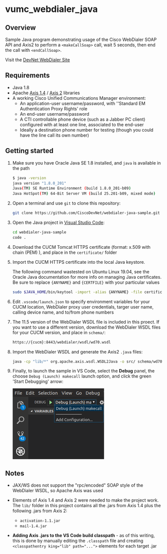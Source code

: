 # vumc_webdialer_java
## Overview

Sample Java program demonstrating usage of the Cisco WebDialer SOAP API and Axis2 to perform a `<makeCallSoap>` call, wait 5 seconds, then end the call with `<endCallSoap>`.

Visit the [DevNet WebDialer Site](https://developer.cisco.com/site/webdialer)

## Requirements

- Java 1.8
- Apache [Axis 1.4](http://www.apache.org/dyn/closer.cgi/ws/axis/1_4) / [Axis 2](http://axis.apache.org/axis2/java/core/download.cgi) libraries
- A working Cisco Unified Communications Manager environment:
    - An application-user username/password, with ''Standard EM Authentication Proxy Rights' role
    - An end-user username/password
    - A CTI controllable phone device (such as a Jabber PC client) configured with at least one line, associated to the end-user
    - Ideally a destination phone number for testing (though you could have the line call its own number)

## Getting started

1. Make sure you have Oracle Java SE 1.8 installed, and `java` is available in the path

    ```bash
    $ java -version
    java version "1.8.0_201"
    Java(TM) SE Runtime Environment (build 1.8.0_201-b09)
    Java HotSpot(TM) 64-Bit Server VM (build 25.201-b09, mixed mode)
    ```

1. Open a terminal and use `git` to clone this repository:

    ```bash
    git clone https://github.com/CiscoDevNet/webdialer-java-sample.git
    ```

1. Open the Java project in [Visual Studio Code](https://code.visualstudio.com/):

    ```bash
    cd webdialer-java-sample
    code .
    ```

1. Download the CUCM Tomcat HTTPS certificate (format: x.509 with chain (PEM) ), and place in the `certificate/` folder
  
1. Import the CUCM HTTPS certificate into the local Java keystore.

    The following command wastested on Ubuntu Linux 19.04, see the Oracle Java documentation for more info on managing Java certificates. Be sure to replace `{ANYNAME}` and `{CERTFILE}` with your particular values

    ```bash
    sudo $JAVA_HOME/bin/keytool -import -alias {ANYNAME} -file certificate/{CERTFILE} -keystore  $JAVA_HOME/jre/lib/security/cacerts
    ```

1. Edit `.vscode/launch.json` to specify environment variables for your CUCM location, WebDialer proxy user credentials, targer user name, calling device name, and to/from phone numbers

1. The 11.5 version of the WebDialer WSDL file is included in this proect.  If  you want to use a different version, download the WebDialer WSDL files for your CUCM version, and place in `schema/`:

    ```bash
    https://{cucm}:8443/webdialer/wsdl/wd70.wsdl
    ```

1. Import the WebDialer WSDL and generate the Axis2 `.java` files:

    ```bash
    java -cp "lib/*" org.apache.axis.wsdl.WSDL2Java -o src/ schema/wd70.wsdl
    ```

1. Finally, to launch the sample in VS Code, select the **Debug** panel, the choose `Debug (Launch) makecall` launch option, and click the green 'Start Debugging' arrow:

    ![Launch](images/launch.png)

## Notes

- JAX/WS does not support the "rpc/encoded" SOAP style of the WebDialer WSDL, so Apache Axis was used

- Elements of Axis 1.4 and Axis 2 were needed to make the project work.  The `lib/` folder in this project contains all the .jars from Axis 1.4 plus the following .jars from Axis 2:

    - `activation-1.1.jar`
    - `mail-1.4.jar`

- **Adding Axis .jars to the VS Code build classpath** - as of this writing, this is done by manually editing the `.classpath` file and creating `<classpathentry king="lib" path="...">` elements for each target .jar
